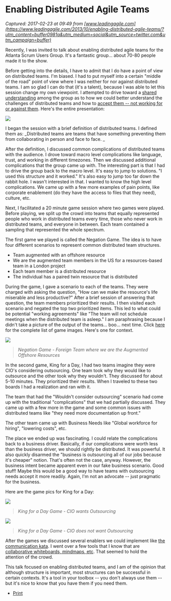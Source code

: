 # Enabling Distributed Agile Teams

_Captured: 2017-02-23 at 09:49 from [www.leadingagile.com](https://www.leadingagile.com/2013/10/enabling-distributed-agile-teams/?utm_content=buffer0981a&utm_medium=social&utm_source=twitter.com&utm_campaign=buffer)_

Recently, I was invited to talk about enabling distributed agile teams for the Atlanta Scrum Users Group. It's a fantastic group… about 70-80 people made it to the show.

Before getting into the details, I have to admit that I do have a point of view on distributed teams. I'm biased. I had to put myself into a certain "middle of the road" point of view where I was neither for nor against distributed teams. I am so glad I can do that (it's a talent), because I was able to let this session change my own viewpoint. I attempted to drive toward a [shared understanding](http://leadingagile.wpengine.com/2013/09/need-shared-understanding/) among the group as to how we could better understand the challenges of distributed teams and how to [accept them -- not working for or against them](http://leadingagile.wpengine.com/2013/03/my-perspective-on-remote-work/). Here's the entire presentation:

![](https://image.slidesharecdn.com/enablingdistributedagileteams-130927171955-phpapp02/95/enabling-distributed-agile-teams-1-638.jpg?cb=1380309024)

I began the session with a brief definition of distributed teams. I defined them as: _Distributed teams are teams that have something preventing them from collaborating in person and face to face. _

After the definition, I discussed common complications of distributed teams with the audience. I drove toward macro level complications like language, trust, and working in different timezones. Then we discussed additional complications that the group came up with. The interesting part is that I had to drive the group back to the macro level. It's easy to jump to solutions. "I used this structure and it worked." It's also easy to jump too far down the rabbit hole. I wasn't interested in that. I wanted to know the high level complications. We came up with a few more examples of pain points, like corporate enablement (do they have the access to files that they need), culture, etc.

Next, I facilitated a 20 minute game session where two games were played. Before playing, we split up the crowd into teams that equally represented people who work in distributed teams every time, those who never work in distributed teams, and everyone in between. Each team contained a sampling that represented the whole spectrum.

The first game we played is called the Negation Game. The idea is to have four different scenarios to represent common distributed team structures.

  * Team augmented with an offshore resource
  * We are the augmented team members in the US for a resources-based team in a London project
  * Each team member is a distributed resource
  * The individual has a paired twin resource that is distributed

During the game, I gave a scenario to each of the teams. They were charged with asking the question, "How can we make the resource's life miserable and less productive?" After a brief session of answering that question, the team members prioritized their results. I then visited each scenario and negated the top two prioritized items. This led to what could be potential "working agreements" like "The team will not schedule meetings when the distributed team is asleep." I am paraphrasing because I didn't take a picture of the output of the teams… boo… next time. Click [here](http://agiledude.blogspot.com/2013/09/enabling-distributed-agile-teams.html) for the complete list of game images. Here's one for context.

![](http://4.bp.blogspot.com/-ewotJ2VbUYQ/UkYMxYcdl4I/AAAAAAAAJog/Rh7XV427A3M/s400/Negation+Game+2.png)

> _Negation Game - Foreign Team where we are the Augmented Offshore Resources_

In the second game, King for a Day, I had two teams imagine they were CIO's considering outsourcing. One team took why they would like to outsource and the other took why they wouldn't. They discussed for about 5-10 minutes. They prioritized their results. When I traveled to these two boards I had a realization and ran with it.

The team that had the "Wouldn't consider outsourcing" scenario had come up with the traditional "complications" that we had partially discussed. They came up with a few more in the game and some common issues with distributed teams like "they need more documentation up front."

The other team came up with Business Needs like "Global workforce for hiring", "lowering costs", etc.

The place we ended up was fascinating. I could relate the complications back to a business driver. Basically, if our complications were worth less than the business driver, we should rightly be distributed. It was powerful. It also quickly disarmed the "business is outsourcing all of our jobs because it's cheaper" notion. That's often not the case, anyway. However, the business intent became apparent even in our fake business scenario. Good stuff! Maybe this would be a good way to have teams with outsourcing needs accept it more readily. Again, I'm not an advocate -- just pragmatic for the business.

Here are the game pics for King for a Day:

![](http://4.bp.blogspot.com/-Nbh-vwgShiE/UkYMvXfKY3I/AAAAAAAAJoY/I8_UaO0KmS4/s400/King+for+a+Day+1.png)

> _King for a Day Game - CIO wants Outsourcing_

![](http://2.bp.blogspot.com/-HLSGd4OBDZo/UkYM1E9dCGI/AAAAAAAAJos/VnhzvBatka8/s400/King+for+a+Day+2.png)

> _King for a Day Game - CIO does not want Outsourcing_

After the games we discussed several enablers we could implement like [the communication kata](http://agiledude.blogspot.com/2013/09/the-communication-kata.html). I went over a few tools that I know that are [collaborative whiteboards, mindmaps, etc](http://agiledude.blogspot.com/2013/09/some-cool-collaboration-tools.html). That seemed to hold the attention of the crowd.

This talk focused on enabling distributed teams, and I am of the opinion that although structure is important, most structures can be successful in certain contexts. It's a tool in your toolbox -- you don't always use them -- but it's nice to know that you have them if you need them.

  * [Print](https://www.leadingagile.com/2013/10/enabling-distributed-agile-teams/?utm_content=buffer0981a&utm_medium=social&utm_source=twitter.com&utm_campaign=buffer)
